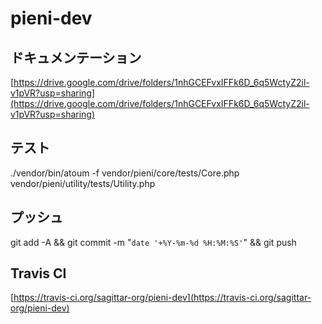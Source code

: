 # pieni-dev

## ドキュメンテーション
[https://drive.google.com/drive/folders/1nhGCEFvxIFFk6D_6q5WctyZ2il-v1pVR?usp=sharing](https://drive.google.com/drive/folders/1nhGCEFvxIFFk6D_6q5WctyZ2il-v1pVR?usp=sharing)

## テスト
./vendor/bin/atoum -f vendor/pieni/core/tests/Core.php vendor/pieni/utility/tests/Utility.php 

## プッシュ
git add -A && git commit -m "`date '+%Y-%m-%d %H:%M:%S'`" && git push

## Travis CI
[https://travis-ci.org/sagittar-org/pieni-dev](https://travis-ci.org/sagittar-org/pieni-dev)
